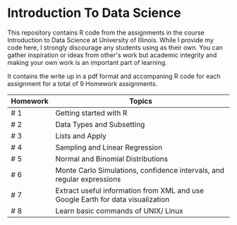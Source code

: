 # Introduction To Data Science
This repository contains R code from the assignments in the course Introduction to Data Science at University of Illinois. While I provide my code here, I strongly discourage any students using as their own. You can gather inspiration or ideas from other's work but academic integrity and making your own work is an important part of learning.


It contains the write up in a pdf format and accompaning R code for each assignment for a total of 9 Homework assignments. 


|Homework| Topics|
|---|---|
|# 1 | Getting started with R|
|# 2 | Data Types and Subsetting|
|# 3 | Lists and Apply|
|# 4 | Sampling and Linear Regression|
|# 5 | Normal and Binomial Distributions|
|# 6 | Monte Carlo Simulations, confidence intervals, and regular expressions|
|# 7 | Extract useful information from XML and use Google Earth for data visualization|
|# 8 | Learn basic commands of UNIX/ Linux|
